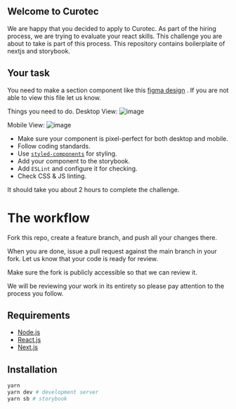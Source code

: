 ## Welcome to Curotec

We are happy that you decided to apply to Curotec.
As part of the hiring process, we are trying to evaluate your react skills. This challenge you are about to take is part of this process. 
This repository contains boilerplaite of nextjs and storybook.

## Your task

You need to make a section component like this [figma design](https://www.figma.com/file/jpKpFgNO9OFtr0fHMxZAmg/Test-Design?node-id=0%3A1) . If you are not able to view this file let us know.

Things you need to do.
Desktop View:
![image](https://user-images.githubusercontent.com/20820955/184721085-75e2eb16-2e39-45fb-b90d-eb314a18db98.png)

Mobile View:
![image](https://user-images.githubusercontent.com/20820955/184721341-3fb12e45-5915-4d5a-ab52-0e0c23453de6.png)


- Make sure your component is pixel-perfect for both desktop and mobile.
- Follow coding standards.
- Use <code>[styled-components](https://styled-components.com/)</code> for styling.
- Add your component to the storybook.
- Add <code>ESLint</code> and configure it for checking.
- Check CSS & JS linting. 

It should take you about 2 hours to complete the challenge.

# The workflow

Fork this repo, create a feature branch, and push all your changes there.

When you are done, issue a pull request against the main branch in your fork. Let us know that your code is ready for review.

Make sure the fork is publicly accessible so that we can review it.

We will be reviewing your work in its entirety so please pay attention to the process you follow.

## Requirements
- [Node.js](https://nodejs.org/en/)
- [React.js](https://reactjs.org/)
- [Next.js](https://nextjs.org/)
## Installation

```bash
yarn
yarn dev # development server
yarn sb # storybook
```
